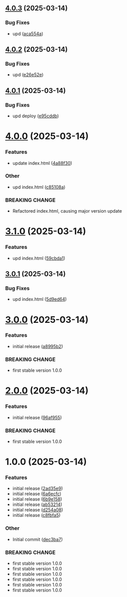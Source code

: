 ## [4.0.3](https://github.com/maksim201281/releases/compare/v4.0.2...v4.0.3) (2025-03-14)

### Bug Fixes

- upd ([aca554a](https://github.com/maksim201281/releases/commit/aca554a62ed7f05b11bcfa2be2f1f1e1e3154fe6))

## [4.0.2](https://github.com/maksim201281/releases/compare/v4.0.1...v4.0.2) (2025-03-14)

### Bug Fixes

- upd ([e26e52e](https://github.com/maksim201281/releases/commit/e26e52eca598ca95b892a88563203cddfae20e50))

## [4.0.1](https://github.com/maksim201281/releases/compare/v4.0.0...v4.0.1) (2025-03-14)

### Bug Fixes

- upd deploy ([e95cddb](https://github.com/maksim201281/releases/commit/e95cddb1a2e964f2de96179763db853cded7c530))

# [4.0.0](https://github.com/maksim201281/releases/compare/v3.1.0...v4.0.0) (2025-03-14)

### Features

- update index.html ([4a88f30](https://github.com/maksim201281/releases/commit/4a88f30aa2b088106079384bb98250d3e4da3f2e))

### Other

- upd index.html ([c85108a](https://github.com/maksim201281/releases/commit/c85108ac23af3822b79e2c99e50f81b78ed8b47f))

### BREAKING CHANGE

- Refactored index.html, causing major version update

# [3.1.0](https://github.com/maksim201281/releases/compare/v3.0.1...v3.1.0) (2025-03-14)

### Features

- upd index.html ([59cbda1](https://github.com/maksim201281/releases/commit/59cbda1cd3ac17466fe9457fef1bb98a8e6e9c99))

## [3.0.1](https://github.com/maksim201281/releases/compare/v3.0.0...v3.0.1) (2025-03-14)

### Bug Fixes

- upd index.html ([5d9ed64](https://github.com/maksim201281/releases/commit/5d9ed64fdac7f5f17797b879f88378b5d1381a8e))

# [3.0.0](https://github.com/maksim201281/releases/compare/v2.0.0...v3.0.0) (2025-03-14)

### Features

- initial release ([a8995b2](https://github.com/maksim201281/releases/commit/a8995b2fe465449d48a493fa712273140297bf0e))

### BREAKING CHANGE

- first stable version 1.0.0

# [2.0.0](https://github.com/maksim201281/releases/compare/v1.0.0...v2.0.0) (2025-03-14)

### Features

- initial release ([96af955](https://github.com/maksim201281/releases/commit/96af955c8ce4a0b80f871353ac2d4bfd63f2a24d))

### BREAKING CHANGE

- first stable version 1.0.0

# 1.0.0 (2025-03-14)

### Features

- initial release ([2ad35e9](https://github.com/maksim201281/releases/commit/2ad35e910b3b17a639d5a0db55d5da4fe3104a8e))
- initial release ([6a6ecfc](https://github.com/maksim201281/releases/commit/6a6ecfc3be89c7532b8bdbae3e5bdd8f6fe0c95f))
- initial release ([6b9e158](https://github.com/maksim201281/releases/commit/6b9e1586013b5138594f042fbf27996fab6c7cf6))
- initial release ([ab53214](https://github.com/maksim201281/releases/commit/ab53214bfb7f9c75a4a70deb32ab4eadfa530b2d))
- initial release ([d254a08](https://github.com/maksim201281/releases/commit/d254a0839bba299545033197516950721010b1d0))
- initial release ([c8fbfa5](https://github.com/maksim201281/releases/commit/c8fbfa57ab53191c9dcd9c460e1c8ab4da02d09e))

### Other

- Initial commit ([dec3ba7](https://github.com/maksim201281/releases/commit/dec3ba726d96814695bb0a2832727ac9ac8a3f00))

### BREAKING CHANGE

- first stable version 1.0.0
- first stable version 1.0.0
- first stable version 1.0.0
- first stable version 1.0.0
- first stable version 1.0.0
- first stable version 1.0.0
